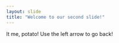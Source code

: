 ```yaml
---
layout: slide
title: "Welcome to our second slide!"
---
```

It me, potato!
Use the left arrow to go back!